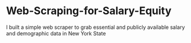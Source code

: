 # Web-Scraping-for-Salary-Equity
I built a simple web scraper to grab essential and publicly available salary and demographic data in New York State


